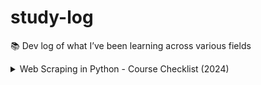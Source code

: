 # study-log

📚 Dev log of what I’ve been learning across various fields

<details>
<summary>Web Scraping in Python - Course Checklist (2024)</summary>

- [x] Introduction  
- [ ] Introduction to Beautiful Soup  
- [ ] Project #1: Scraping Multiple Pages with Beautiful Soup  
- [ ] XPath  
- [ ] Introduction to Selenium  
- [ ] Project #1: Dealing with Multiple Pages using Selenium (Amazon Audible Bot)  
- [ ] Introduction to Scrapy  
- [ ] Dealing with Multiple Pages using Scrapy  
- [ ] Project #3: Building Crawlers with Scrapy  
- [ ] Exporting Data to a Database: MongoDB and SQLite  
- [ ] Scraping APIs & Login to website with Scrapy  
- [ ] Splash Basics  
- [ ] Project #4: Scraping JavaScript websites using Scrapy/Splash  
- [ ] How to Make Money Using Web Scraping  
- [ ] Prize: ChatGPT for Web Scraping  
- [ ] Appendix: Infinite Scrolling & Login (Twitter Bot)  
- [ ] Bonus: Python for Data Science Bootcamp 2022: From Zero to Hero  

</details>
